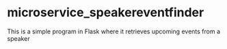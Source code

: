 # microservice_speakereventfinder
This is a simple program in Flask where it retrieves upcoming events from a speaker
